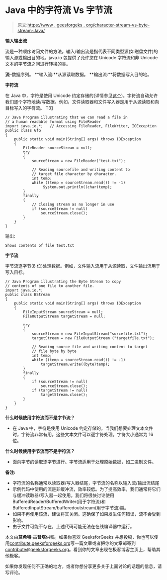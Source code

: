 # Java 中的字符流 Vs 字节流

> 原文:[https://www . geesforgeks . org/character-stream-vs-byte-stream-Java/](https://www.geeksforgeeks.org/character-stream-vs-byte-stream-java/)

**输入输出流**

流是一种顺序访问文件的方法。输入/输出流是指代表不同类型源(如磁盘文件)的输入源或输出目的地。java.io 包提供了允许您在 Unicode 字符流和非 Unicode 文本的字节流之间进行转换的类。

**流**–数据序列。
**输入流:**从源读取数据。
**输出流:**将数据写入目的地。

**字符流**

在 Java 中，字符是使用 Unicode 约定存储的(详情参见[这个](https://docs.oracle.com/javase/tutorial/java/data/characters.html))。字符流自动允许我们逐个字符地读/写数据。例如，文件读取器和文件写入器是用于从源读取和向目标写入的字符流。
T3】

```
// Java Program illustrating that we can read a file in
// a human readable format using FileReader
import java.io.*;   // Accessing FileReader, FileWriter, IOException
public class GfG
{
    public static void main(String[] args) throws IOException
    {
        FileReader sourceStream = null;
        try 
        {
            sourceStream = new FileReader("test.txt");

            // Reading sourcefile and writing content to 
            // target file character by character. 
            int temp;
            while ((temp = sourceStream.read()) != -1)
                 System.out.println((char)temp);
        }
        finally 
        {            
            // Closing stream as no longer in use 
            if (sourceStream != null)            
                sourceStream.close();         
        }
    }
}
```

输出:

```
Shows contents of file test.txt 
```

**字节流**

字节流逐字节(8 位)处理数据。例如，文件输入流用于从源读取，文件输出流用于写入目标。

```
// Java Program illustrating the Byte Stream to copy 
// contents of one file to another file.
import java.io.*;   
public class BStream
{
    public static void main(String[] args) throws IOException
    {
        FileInputStream sourceStream = null;
        FileOutputStream targetStream = null;

        try 
        {
            sourceStream = new FileInputStream("sorcefile.txt");
            targetStream = new FileOutputStream ("targetfile.txt");

            // Reading source file and writing content to target
            // file byte by byte
            int temp;
            while ((temp = sourceStream.read()) != -1)
                targetStream.write((byte)temp);            
        }
        finally 
        {
            if (sourceStream != null)
                sourceStream.close();            
            if (targetStream != null)            
                targetStream.close();            
        }
    }
}
```

**什么时候使用字符流而不是字节流？**

*   在 Java 中，字符是使用 Unicode 约定存储的。当我们想要处理文本文件时，字符流非常有用。这些文本文件可以逐字符处理。字符大小通常为 16 位。

**什么时候使用字节流而不是字符流？**

*   面向字节的读取逐字节进行。字节流适用于处理原始数据，如二进制文件。

**备注:**

*   字符流的名称通常以读取器/写入器结尾，字节流的名称以输入流/输出流结尾
*   示例代码中使用的流是非缓冲流，效率较低。为了提高效率，我们通常将它们与缓冲读取器/写入器一起使用。我们将很快讨论使用 BufferedReader/BufferedWriter(用于字符流)和 BufferedInputStream/bufferedoutstream(用于字节流)类。
*   如果不再使用该流，建议将其关闭。这确保了如果发生任何错误，流不会受到影响。
*   由于文件可能不存在，上述代码可能无法在在线编译器中运行。

本文由**莫希特·古普塔**供稿。如果你喜欢 GeeksforGeeks 并想投稿，你也可以使用[contribute.geeksforgeeks.org](http://www.contribute.geeksforgeeks.org)写一篇文章或者把你的文章邮寄到 contribute@geeksforgeeks.org。看到你的文章出现在极客博客主页上，帮助其他极客。

如果你发现任何不正确的地方，或者你想分享更多关于上面讨论的话题的信息，请写评论。
